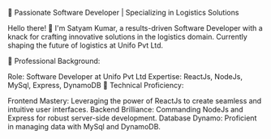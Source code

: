 🚀 Passionate Software Developer | Specializing in Logistics Solutions

Hello there! 👋 I'm Satyam Kumar, a results-driven Software Developer with a knack for crafting innovative solutions in the logistics domain. Currently shaping the future of logistics at Unifo Pvt Ltd.

💼 Professional Background:

Role: Software Developer at Unifo Pvt Ltd
Expertise: ReactJs, NodeJs, MySql, Express, DynamoDB
🔧 Technical Proficiency:

Frontend Mastery: Leveraging the power of ReactJs to create seamless and intuitive user interfaces.
Backend Brilliance: Commanding NodeJs and Express for robust server-side development.
Database Dynamo: Proficient in managing data with MySql and DynamoDB.
<!---
satya4498/satya4498 is a ✨ special ✨ repository because its `README.md` (this file) appears on your GitHub profile.
You can click the Preview link to take a look at your changes.
--->
